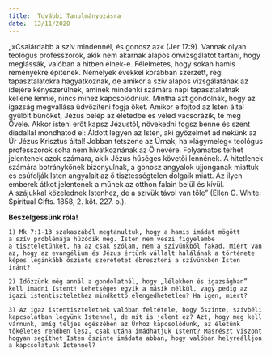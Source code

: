 ```yaml
---
title:  További Tanulmányozásra
date:  13/11/2020
---
```


„»Csalárdabb a szív mindennél, és gonosz az« (Jer 17:9). Vannak olyan teológus professzorok, akik nem akarnak alapos önvizsgálatot tartani, hogy meglássák, valóban a hitben élnek-e. Félelmetes, hogy sokan hamis reményekre építenek. Némelyek évekkel korábban szerzett, régi tapasztalatokra hagyatkoznak, de amikor a szív alapos vizsgálatának az idejére kényszerülnek, aminek mindenki számára napi tapasztalatnak kellene lennie, nincs mihez kapcsolódniuk. Mintha azt gondolnák, hogy az igazság megvallása üdvözíteni fogja őket. Amikor elfojtod az Isten által gyűlölt bűnöket, Jézus belép az életedbe és veled vacsorázik, te meg Ővele. Akkor isteni erőt kapsz Jézustól, növekedni fogsz benne és szent diadallal mondhatod el: Áldott legyen az Isten, aki győzelmet ad nekünk az Úr Jézus Krisztus által! Jobban tetszene az Úrnak, ha »lágymeleg« teológus professzorok soha nem hivatkoznának az Ő nevére. Folyamatos terhet jelentenek azok számára, akik Jézus hűséges követői lennének. A hitetlenek számára botránykőnek bizonyulnak, a gonosz angyalok ujjonganak miattuk és csúfolják Isten angyalait az ő tisztességtelen dolgaik miatt. Az ilyen emberek átkot jelentenek a műnek az otthon falain belül és kívül. A szájukkal közelednek Istenhez, de a szívük távol van tőle” (Ellen G. White: Spiritual Gifts. 1858, 2. köt. 227. o.).

**Beszélgessünk róla!**

`1) Mk 7:1-13 szakaszából megtanultuk, hogy a hamis imádat mögött a szív problémája húzódik meg. Isten nem veszi figyelembe a tiszteletünket, ha az csak szólam, nem a szívünkből fakad. Miért van az, hogy az evangélium és Jézus értünk vállalt halálának a története képes leginkább őszinte szeretetet ébreszteni a szívünkben Isten iránt?`

`2) Időzzünk még annál a gondolatnál, hogy „lélekben és igazságban” kell imádni Istent! Lehetséges egyik a másik nélkül, vagy pedig az igazi istentisztelethez mindkettő elengedhetetlen? Ha igen, miért?`

`3) Az igaz istentiszteletnek valóban feltétele, hogy őszinte, szívbéli kapcsolatban legyünk Istennel, de mit is jelent ez? Azt, hogy meg kell várnunk, amíg teljes egészében az Úrhoz kapcsolódunk, az életünk tökéletes rendben lesz, csak utána imádhatjuk Istent? Másrészt viszont hogyan segíthet Isten őszinte imádata abban, hogy valóban helyreálljon a kapcsolatunk Istennel?`

 